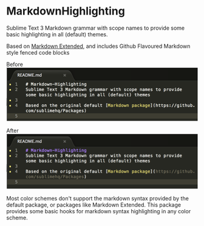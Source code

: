 # MarkdownHighlighting
Sublime Text 3 Markdown grammar with scope names to provide some basic highlighting in all (default) themes.

Based on [Markdown Extended](https://github.com/jonschlinkert/sublime-markdown-extended), and includes Github Flavoured Markdown style fenced code blocks 

Before  
![](https://raw.githubusercontent.com/braver/Markdown-Highlighting/master/before.png)

After  
![](https://raw.githubusercontent.com/braver/Markdown-Highlighting/master/after.png)


Most color schemes don't support the markdown syntax provided by the default package, or packages like Markdown Extended. This package provides some basic hooks for markdown syntax highlighting in any color scheme.
